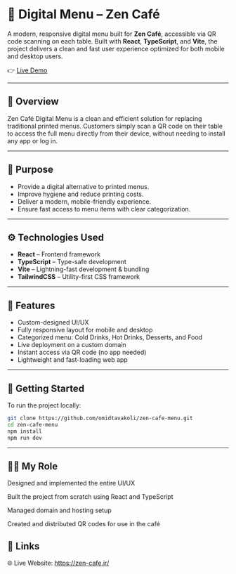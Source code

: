 # 📱 Digital Menu – Zen Café

A modern, responsive digital menu built for **Zen Café**, accessible via QR code scanning on each table. Built with **React**, **TypeScript**, and **Vite**, the project delivers a clean and fast user experience optimized for both mobile and desktop users.

👉 [Live Demo](https://zen-cafe.ir/)

---

## 📝 Overview

Zen Café Digital Menu is a clean and efficient solution for replacing traditional printed menus. Customers simply scan a QR code on their table to access the full menu directly from their device, without needing to install any app or log in.

---

## 🎯 Purpose

- Provide a digital alternative to printed menus.
- Improve hygiene and reduce printing costs.
- Deliver a modern, mobile-friendly experience.
- Ensure fast access to menu items with clear categorization.

---

## ⚙️ Technologies Used

- **React** – Frontend framework  
- **TypeScript** – Type-safe development  
- **Vite** – Lightning-fast development & bundling  
- **TailwindCSS** – Utility-first CSS framework  

---

## 🌟 Features

- Custom-designed UI/UX  
- Fully responsive layout for mobile and desktop  
- Categorized menu: Cold Drinks, Hot Drinks, Desserts, and Food  
- Live deployment on a custom domain  
- Instant access via QR code (no app needed)  
- Lightweight and fast-loading web app

---

## 🚀 Getting Started

To run the project locally:

```bash
git clone https://github.com/omidtavakoli/zen-cafe-menu.git
cd zen-cafe-menu
npm install
npm run dev
````
---

## 👨‍💻 My Role


Designed and implemented the entire UI/UX

Built the project from scratch using React and TypeScript

Managed domain and hosting setup

Created and distributed QR codes for use in the café

## 🔗 Links

🌐 Live Website: https://zen-cafe.ir/
